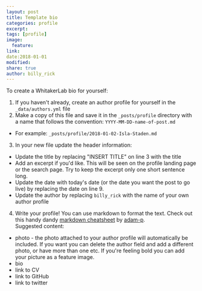 ```yaml
---
layout: post
title: Template bio
categories: profile
excerpt:
tags: [profile]
image:
  feature:
link:
date:2018-01-01
modified:
share: true
author: billy_rick
---
```


To create a WhitakerLab bio for yourself:
1. If you haven't already, create an author profile for yourself in the `_data/authors.yml` file
2. Make a copy of this file and save it in the `_posts/profile` directory with a name that follows the convention: `YYYY-MM-DD-name-of-post.md`
  * For example: `_posts/profile/2018-01-02-Isla-Staden.md`
3. In your new file update the header information:
  * Update the title by replacing "INSERT TITLE" on line 3 with the title
  * Add an excerpt if you'd like. This will be seen on the profile landing page or the search page. Try to keep the excerpt only one short sentence long.
  * Update the date with today's date (or the date you want the post to go live) by replacing the date on line 9.
  * Update the author by replacing `billy_rick` with the name of your own author profile

4. Write your profile! You can use markdown to format the text. Check out this handy dandy [markdown cheatsheet](https://github.com/adam-p/markdown-here/wiki/Markdown-Cheatsheet) by [adam-p](https://github.com/adam-p).  
  Suggested content:
  * photo - the photo attached to your author profile will automatically be included. If you want you can delete the author field and add a different photo, or have more than one etc. If you're feeling bold you can add your picture as a feature image.
  * bio
  * link to CV
  * link to GitHub
  * link to twitter

